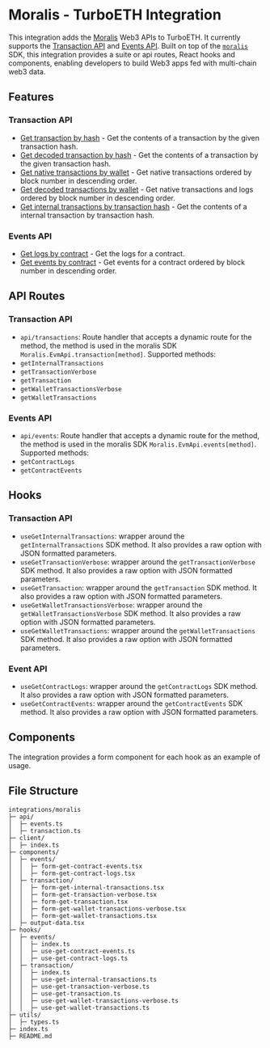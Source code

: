 # Moralis - TurboETH Integration

This integration adds the [Moralis](https://moralis.io/) Web3 APIs to TurboETH. It currently supports the [Transaction API](https://moralis.io/api/transaction/) and [Events API](https://moralis.io/api/events/). Built on top of the [`moralis`](https://www.npmjs.com/package/moralis) SDK, this integration provides a suite or api routes, React hooks and components, enabling developers to build Web3 apps fed with multi-chain web3 data.

## Features

### Transaction API

- [Get transaction by hash](https://docs.moralis.io/web3-data-api/evm/reference/get-transaction) - Get the contents of a transaction by the given transaction hash.
- [Get decoded transaction by hash](https://docs.moralis.io/web3-data-api/evm/reference/get-decoded-transaction) - Get the contents of a transaction by the given transaction hash.
- [Get native transactions by wallet](https://docs.moralis.io/web3-data-api/evm/reference/get-wallet-transactions) - Get native transactions ordered by block number in descending order.
- [Get decoded transactions by wallet](https://docs.moralis.io/web3-data-api/evm/reference/get-decoded-wallet-transaction) - Get native transactions and logs ordered by block number in descending order.
- [Get internal transactions by transaction hash](https://docs.moralis.io/web3-data-api/evm/reference/get-internal-transactions) - Get the contents of a internal transaction by transaction hash.

### Events API

- [Get logs by contract](https://docs.moralis.io/web3-data-api/evm/reference/get-contract-logs) - Get the logs for a contract.
- [Get events by contract](https://docs.moralis.io/web3-data-api/evm/reference/get-contract-events) - Get events for a contract ordered by block number in descending order.

## API Routes

### Transaction API

- `api/transactions`: Route handler that accepts a dynamic route for the method, the method is used in the moralis SDK `Moralis.EvmApi.transaction[method]`.
  Supported methods:
- `getInternalTransactions`
- `getTransactionVerbose`
- `getTransaction`
- `getWalletTransactionsVerbose`
- `getWalletTransactions`

### Events API

- `api/events`: Route handler that accepts a dynamic route for the method, the method is used in the moralis SDK `Moralis.EvmApi.events[method]`.
  Supported methods:
- `getContractLogs`
- `getContractEvents`

## Hooks

### Transaction API

- `useGetInternalTransactions`: wrapper around the `getInternalTransactions` SDK method. It also provides a raw option with JSON formatted parameters.
- `useGetTransactionVerbose`: wrapper around the `getTransactionVerbose` SDK method. It also provides a raw option with JSON formatted parameters.
- `useGetTransaction`: wrapper around the `getTransaction` SDK method. It also provides a raw option with JSON formatted parameters.
- `useGetWalletTransactionsVerbose`: wrapper around the `getWalletTransactionsVerbose` SDK method. It also provides a raw option with JSON formatted parameters.
- `useGetWalletTransactions`: wrapper around the `getWalletTransactions` SDK method. It also provides a raw option with JSON formatted parameters.

### Event API

- `useGetContractLogs`: wrapper around the `getContractLogs` SDK method. It also provides a raw option with JSON formatted parameters.
- `useGetContractEvents`: wrapper around the `getContractEvents` SDK method. It also provides a raw option with JSON formatted parameters.

## Components

The integration provides a form component for
each hook as an example of usage.

## File Structure

```
integrations/moralis
├─ api/
│  ├─ events.ts
│  ├─ transaction.ts
├─ client/
│  ├─ index.ts
├─ components/
│  ├─ events/
│  │  ├─ form-get-contract-events.tsx
│  │  ├─ form-get-contract-logs.tsx
│  ├─ transaction/
│  │  ├─ form-get-internal-transactions.tsx
│  │  ├─ form-get-transaction-verbose.tsx
│  │  ├─ form-get-transaction.tsx
│  │  ├─ form-get-wallet-transactions-verbose.tsx
│  │  ├─ form-get-wallet-transactions.tsx
│  ├─ output-data.tsx
├─ hooks/
│  ├─ events/
│  │  ├─ index.ts
│  │  ├─ use-get-contract-events.ts
│  │  ├─ use-get-contract-logs.ts
│  ├─ transaction/
│  │  ├─ index.ts
│  │  ├─ use-get-internal-transactions.ts
│  │  ├─ use-get-transaction-verbose.ts
│  │  ├─ use-get-transaction.ts
│  │  ├─ use-get-wallet-transactions-verbose.ts
│  │  ├─ use-get-wallet-transactions.ts
├─ utils/
│  ├─ types.ts
├─ index.ts
├─ README.md

```
